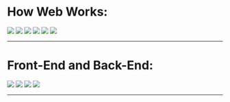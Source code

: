 # How Web Works:

<img src="https://user-images.githubusercontent.com/42731246/142733427-6d0aefba-2d0b-48b2-b031-0fce5542cbd4.png">

<img src="https://user-images.githubusercontent.com/42731246/142733431-a96fb0f8-5f50-4d88-9c13-94c63fbe8b6f.png">

<img src="https://user-images.githubusercontent.com/42731246/142733434-25c4dcb9-3885-488f-8822-edd07ad485ce.png">

<img src="https://user-images.githubusercontent.com/42731246/142733438-c6bd800a-c977-44ce-9746-0d6e858ad794.png">

<img src="https://user-images.githubusercontent.com/42731246/142733442-314bbfb9-7e92-479c-bbc3-e6715e638c02.png">

<img src="https://user-images.githubusercontent.com/42731246/142733443-1de3eb53-c10e-44ca-851d-53b3ada7f4fe.png">


 ----------------------------------------------------------

# Front-End and Back-End:

<img src="https://user-images.githubusercontent.com/42731246/142733479-f4d96e5b-c6e2-491d-859d-de50d3658cc4.png">

<img src="https://user-images.githubusercontent.com/42731246/142733482-c099ddb4-cb12-408c-9608-59a2d5f4a487.png">

<img src="https://user-images.githubusercontent.com/42731246/142733485-887ec3ca-02e5-4eae-be66-bdc1d8ad4b3a.png">

<img src="https://user-images.githubusercontent.com/42731246/142733490-60dcf9f3-aec9-4ae1-a161-ea16c25c6a07.png">

 ----------------------------------------------------------
